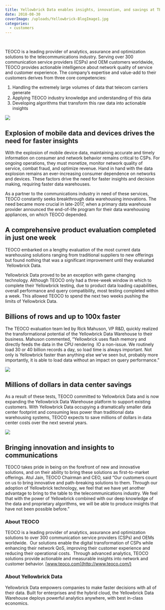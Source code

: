 ```yaml
---
title: Yellowbrick Data enables insights, innovation, and savings at TEOCO
date: 2018-08-30
coverImage: /uploads/Yellowbrick-BlogImage1.jpg
categories:
  - customers
---
```


<BaseWistia id="o4bgkyrs5q" />
<br>

TEOCO is a leading provider of analytics, assurance and optimization solutions to the telecommunications industry. Serving over 300 communication service providers (CSPs) and OEM customers worldwide, TEOCO provides actionable intelligence about network quality of service and customer experience. The company’s expertise and value-add to their customers derives from three core competencies:

1. Handling the extremely large volumes of data that telecom carriers generate
2. Applying TEOCO industry knowledge and understanding of this data
3. Developing algorithms that transform this raw data into actionable insights

![](/uploads/blog-TEOCO-Quote-1-1024x512.jpg)

## Explosion of mobile data and devices drives the need for faster insights

With the explosion of mobile device data, maintaining accurate and timely information on consumer and network behavior remains critical to CSPs. For ongoing operations, they must monetize, monitor network quality of service, combat fraud, and optimize revenue. Hand in hand with the data explosion remains an ever-increasing consumer dependence on networks and devices. These factors drive the need for faster insights and decision making, requiring faster data warehouses.

As a partner to the communications industry in need of these services, TEOCO constantly seeks breakthrough data warehousing innovations. The need became more crucial in late-2017, when a primary data warehouse provider announced the end-of-life program for their data warehousing appliances, on which TEOCO depended.

## A comprehensive product evaluation completed in just one week

TEOCO embarked on a lengthy evaluation of the most current data warehousing solutions ranging from traditional suppliers to new offerings but found nothing that was a significant improvement until they evaluated  Yellowbrick Data.

Yellowbrick Data proved to be an exception with game changing technology. Although TEOCO only had a three-week window in which to complete their Yellowbrick testing, due to product data loading capabilities, overall performance and query compatibility, most testing completed within a week. This allowed TEOCO to spend the next two weeks pushing the limits of Yellowbrick Data.

## Billions of rows and up to 100x faster

The TEOCO evaluation team led by Rick Mahuson, VP R&D, quickly realized the transformational potential of the Yellowbrick Data Warehouse to their business. Mahuson commented, “Yellowbrick uses flash memory and directly feeds the data in the CPU rendering  IO a non-issue. We routinely load 30 or 40 billion records a day, so load time is always important. Not only is Yellowbrick faster than anything else we’ve seen but, probably more importantly, it is able to load data without an impact on query performance.”

![](/uploads/blog-TEOCO-Quote-21-1024x512.jpg)

## Millions of dollars in data center savings

As a result of these tests, TEOCO committed to Yellowbrick Data and is now expanding the Yellowbrick Data Warehouse platform to support existing customers. With Yellowbrick Data occupying a dramatically smaller data center footprint and consuming less power than traditional data warehousing systems, TEOCO expects to save millions of dollars in data center costs over the next several years.

![](/uploads/blog-TEOCO-Quote-3-1-1024x512.jpg)

## Bringing innovation and insights to communications

TEOCO takes pride in being on the forefront of new and innovative solutions, and on their ability to bring these solutions as first-to-market offerings. Atul Jain, TEOCO Chairman and CEO, said “Our customers count on us to bring innovative and path-breaking solutions to them. Through our adoption of Yellowbrick technology, we feel that we have yet another advantage to bring to the table to the telecommunications industry. We feel that with the power of Yellowbrick combined with our deep knowledge of the data and proprietary algorithms, we will be able to produce insights that have not been possible before.”

### About TEOCO

TEOCO is a leading provider of analytics, assurance and optimization solutions to over 300 communication service providers (CSPs) and OEMs worldwide.  Our solutions enable the digital transformation of CSPs while enhancing their network QoS, improving their customer experience and reducing their operational costs.  Through advanced analytics, TEOCO solutions provide actionable and measurable insights into network and customer behavior. [www.teoco.com](http://www.teoco.com/)

### About Yellowbrick Data

Yellowbrick Data empowers companies to make faster decisions with all of their data. Built for enterprises and the hybrid cloud, the Yellowbrick Data Warehouse deploys powerful analytics anywhere, with best in-class economics.
